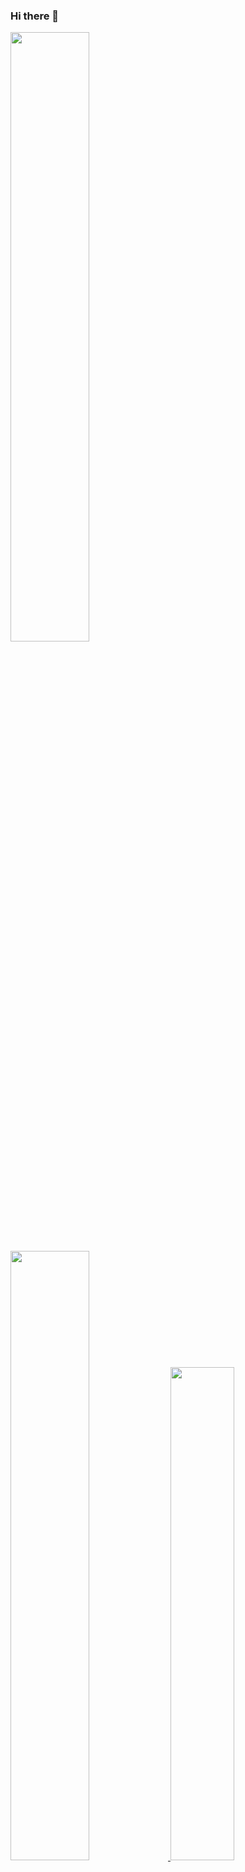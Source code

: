 ### Hi there 👋

<a href="https://github.com/anuraghazra/github-readme-stats">
  <img src="https://github-readme-stats.vercel.app/api?username=fore0919&&show_icons=true&theme=dracula&locale=kr&count_private=true" width=50% />
</a>
<a href="https://github.com/fore0919/github-readme-stats">
  <img src="https://github-readme-stats.vercel.app/api/top-langs/?username=fore0919&layout=compact&langs_count=8&bg_color=282a36&title_color=ff6e96&text_color=f8f8f2" width=50%/> 
</a>
<a href="https://velog.io/@fore0919">
  <img src="https://velog-readme-stats.vercel.app/api?name=fore0919&bg_color=282a36&title_color=ff6e96&text_color=f8f8f2" width=45% />
</a>
<!--
**fore0919/fore0919** is a ✨ _special_ ✨ repository because its `README.md` (this file) appears on your GitHub profile.

Here are some ideas to get you started:

- 🔭 I’m currently working on ...
- 🌱 I’m currently learning ...
- 👯 I’m looking to collaborate on ...
- 🤔 I’m looking for help with ...
- 💬 Ask me about ...
- 📫 How to reach me: ...
- 😄 Pronouns: ...
- ⚡ Fun fact: ...
-->

